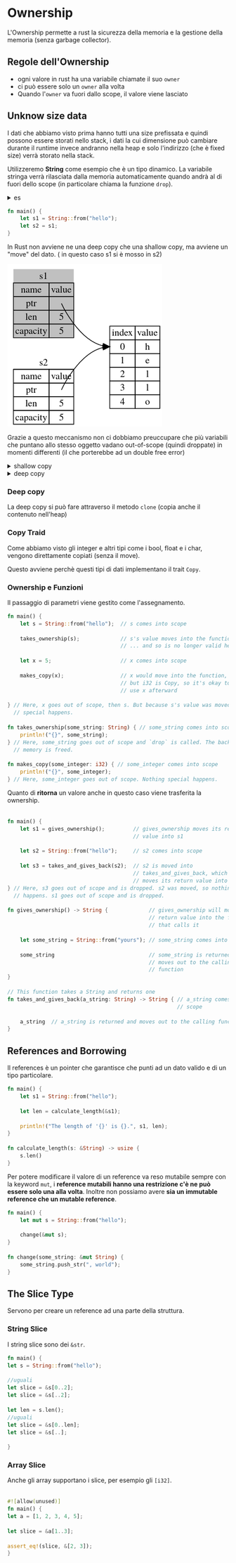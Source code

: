 # Ownership

L'Ownership permette a rust la sicurezza della memoria e la gestione della memoria (senza garbage collector).

## Regole dell'Ownership 

- ogni valore in rust ha una variabile chiamate il suo `owner`
- ci può essere solo un `owner` alla volta
- Quando l'`owner` va fuori dallo scope, il valore viene lasciato

## Unknow size data

I dati che abbiamo visto prima hanno tutti una size prefissata e quindi possono essere storati nello stack, i dati la cui dimensione può cambiare durante il runtime invece andranno nella heap e solo l'indirizzo (che è fixed size) verrà storato nella stack.

Utilizzeremo **String** come esempio che è un tipo dinamico. La variabile stringa verrà rilasciata dalla memoria automaticamente quando andrà al di fuori dello scope (in particolare chiama la funzione `drop`).

<details>
<summary>
es
</summary>

```rust
fn main() {
    {
        let s = String::from("hello"); // s is valid from this point forward

        // do stuff with s
    }                                  // this scope is now over, and s is no
                                       // longer valid
}
```
</details>

```rust
fn main() {
    let s1 = String::from("hello");
    let s2 = s1;
}
```

In Rust non avviene ne una deep copy che una shallow copy, ma avviene un "move" del dato. ( in questo caso s1 si è mosso in s2)

![](vx_images/164854529122274.png)

Grazie a questo meccanismo non ci dobbiamo preuccupare che più variabili che puntano allo stesso oggetto vadano out-of-scope (quindi droppate) in momenti differenti (il che porterebbe ad un double free error)


<details>
<summary>
shallow copy
</summary>

![](vx_images/557445401889154.png)

</details>

<details>
<summary>
deep copy
</summary>

![](vx_images/51723830575796.png)

</details>

### Deep copy

La deep copy si può fare attraverso il metodo `clone` (copia anche il contenuto nell'heap)

### Copy Traid

Come abbiamo visto gli integer e altri tipi come i bool, float e i char, vengono direttamente copiati (senza il move).  

Questo avviene perchè questi tipi di dati implementano il trait `Copy`.


### Ownership e Funzioni

Il passaggio di parametri viene gestito come l'assegnamento.

```rust
fn main() {
    let s = String::from("hello");  // s comes into scope

    takes_ownership(s);             // s's value moves into the function...
                                    // ... and so is no longer valid here

    let x = 5;                      // x comes into scope

    makes_copy(x);                  // x would move into the function,
                                    // but i32 is Copy, so it's okay to still
                                    // use x afterward

} // Here, x goes out of scope, then s. But because s's value was moved, nothing
  // special happens.

fn takes_ownership(some_string: String) { // some_string comes into scope
    println!("{}", some_string);
} // Here, some_string goes out of scope and `drop` is called. The backing
  // memory is freed.

fn makes_copy(some_integer: i32) { // some_integer comes into scope
    println!("{}", some_integer);
} // Here, some_integer goes out of scope. Nothing special happens.
```

Quanto di **ritorna** un valore anche in questo caso viene trasferita la ownership.

```rust

fn main() {
    let s1 = gives_ownership();         // gives_ownership moves its return
                                        // value into s1

    let s2 = String::from("hello");     // s2 comes into scope

    let s3 = takes_and_gives_back(s2);  // s2 is moved into
                                        // takes_and_gives_back, which also
                                        // moves its return value into s3
} // Here, s3 goes out of scope and is dropped. s2 was moved, so nothing
  // happens. s1 goes out of scope and is dropped.

fn gives_ownership() -> String {             // gives_ownership will move its
                                             // return value into the function
                                             // that calls it

    let some_string = String::from("yours"); // some_string comes into scope

    some_string                              // some_string is returned and
                                             // moves out to the calling
                                             // function
}

// This function takes a String and returns one
fn takes_and_gives_back(a_string: String) -> String { // a_string comes into
                                                      // scope

    a_string  // a_string is returned and moves out to the calling function
}
```

## References and Borrowing

Il references è un pointer che garantisce che punti ad un dato valido e di un tipo particolare.

```rust
fn main() {
    let s1 = String::from("hello");
    
    let len = calculate_length(&s1);

    println!("The length of '{}' is {}.", s1, len);
}

fn calculate_length(s: &String) -> usize {
    s.len()
}
```

Per potere modificare il valore di un reference va reso mutabile sempre con la keyword `mut`, i **reference mutabili hanno una restrizione c'è ne può essere solo una alla volta**. Inoltre non possiamo avere **sia un immutable reference che un mutable reference**.
```rust
fn main() {
    let mut s = String::from("hello");

    change(&mut s);
}

fn change(some_string: &mut String) {
    some_string.push_str(", world");
}
```


## The Slice Type

Servono per creare un reference ad una parte della struttura.

### String Slice

I string slice sono dei `&str`.

```rust
fn main() {
let s = String::from("hello");

//uguali
let slice = &s[0..2];
let slice = &s[..2];

let len = s.len();
//uguali
let slice = &s[0..len];
let slice = &s[..];

}

```

### Array Slice

Anche gli array supportano i slice, per esempio gli `[i32]`.

```rust

#![allow(unused)]
fn main() {
let a = [1, 2, 3, 4, 5];

let slice = &a[1..3];

assert_eq!(slice, &[2, 3]);
}

```